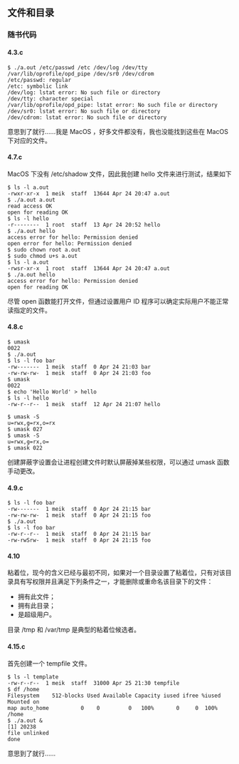 ## 文件和目录


### 随书代码


#### 4.3.c

```shell
$ ./a.out /etc/passwd /etc /dev/log /dev/tty /var/lib/oprofile/opd_pipe /dev/sr0 /dev/cdrom
/etc/passwd: regular
/etc: symbolic link
/dev/log: lstat error: No such file or directory
/dev/tty: character special
/var/lib/oprofile/opd_pipe: lstat error: No such file or directory
/dev/sr0: lstat error: No such file or directory
/dev/cdrom: lstat error: No such file or directory
```

意思到了就行……我是 MacOS ，好多文件都没有，我也没能找到这些在 MacOS 下对应的文件。


#### 4.7.c

MacOS 下没有 /etc/shadow 文件，因此我创建 hello 文件来进行测试，结果如下

```shell
$ ls -l a.out
-rwxr-xr-x  1 meik  staff  13644 Apr 24 20:47 a.out
$ ./a.out a.out
read access OK
open for reading OK
$ ls -l hello
-r--------  1 root  staff  13 Apr 24 20:52 hello
$ ./a.out hello
access error for hello: Permission denied
open error for hello: Permission denied
$ sudo chown root a.out
$ sudo chmod u+s a.out
$ ls -l a.out
-rwsr-xr-x  1 root  staff  13644 Apr 24 20:47 a.out
$ ./a.out hello
access error for hello: Permission denied
open for reading OK
```

尽管 open 函数能打开文件，但通过设置用户 ID 程序可以确定实际用户不能正常读指定的文件。


#### 4.8.c

```shell
$ umask
0022
$ ./a.out
$ ls -l foo bar
-rw-------  1 meik  staff  0 Apr 24 21:03 bar
-rw-rw-rw-  1 meik  staff  0 Apr 24 21:03 foo
$ umask
0022
$ echo 'Hello World' > hello
$ ls -l hello
-rw-r--r--  1 meik  staff  12 Apr 24 21:07 hello

$ umask -S
u=rwx,g=rx,o=rx
$ umask 027
$ umask -S
u=rwx,g=rx,o=
$ umask 022
```

创建屏蔽字设置会让进程创建文件时默认屏蔽掉某些权限，可以通过 umask 函数手动更改。


#### 4.9.c

```shell
$ ls -l foo bar
-rw-------  1 meik  staff  0 Apr 24 21:15 bar
-rw-rw-rw-  1 meik  staff  0 Apr 24 21:15 foo
$ ./a.out
$ ls -l foo bar
-rw-r--r--  1 meik  staff  0 Apr 24 21:15 bar
-rw-rwSrw-  1 meik  staff  0 Apr 24 21:15 foo

```


#### 4.10

粘着位，现今的含义已经与最初不同，如果对一个目录设置了粘着位，只有对该目录具有写权限并且满足下列条件之一，才能删除或重命名该目录下的文件：
- 拥有此文件；
- 拥有此目录；
- 是超级用户。

目录 /tmp 和 /var/tmp 是典型的粘着位候选者。


#### 4.15.c

首先创建一个 tempfile 文件。

```shell
$ ls -l template
-rw-r--r--  1 meik  staff  31000 Apr 25 21:30 tempfile
$ df /home
Filesystem    512-blocks Used Available Capacity iused ifree %iused  Mounted on
map auto_home          0    0         0   100%       0     0  100%   /home
$ ./a.out &
[1] 20238
file unlinked
done
```

意思到了就行……
